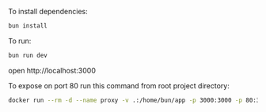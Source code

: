 To install dependencies:

```sh
bun install
```

To run:

```sh
bun run dev
```

open http://localhost:3000

To expose on port 80 run this command from root project directory:

```sh
docker run --rm -d --name proxy -v .:/home/bun/app -p 3000:3000 -p 80:3000 oven/bun bun dev
```
